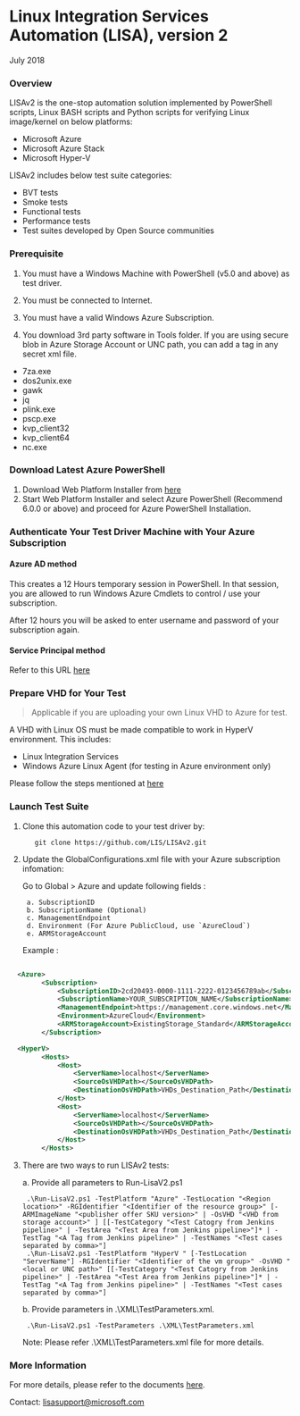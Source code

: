 ﻿# Linux Integration Services Automation (LISA), version 2

July 2018

### Overview

LISAv2 is the one-stop automation solution implemented by PowerShell scripts, Linux BASH scripts and Python scripts for verifying Linux image/kernel on below platforms:
* Microsoft Azure
* Microsoft Azure Stack
* Microsoft Hyper-V

LISAv2 includes below test suite categories:
* BVT tests
* Smoke tests
* Functional tests
* Performance tests
* Test suites developed by Open Source communities

### Prerequisite

1. You must have a Windows Machine with PowerShell (v5.0 and above) as test driver.

2. You must be connected to Internet.

3. You must have a valid Windows Azure Subscription.

4. You download 3rd party software in Tools folder. If you are using secure blob in Azure Storage Account or UNC path, you can add a tag <blobStorageLocation></blobStorageLocation> in any secret xml file.
* 7za.exe
* dos2unix.exe
* gawk
* jq
* plink.exe
* pscp.exe
* kvp_client32
* kvp_client64
* nc.exe

### Download Latest Azure PowerShell

1. Download Web Platform Installer from [here](http://go.microsoft.com/fwlink/p/?linkid=320376&clcid=0x409)
2. Start Web Platform Installer and select Azure PowerShell (Recommend 6.0.0 or above) and proceed for Azure PowerShell Installation.

### Authenticate Your Test Driver Machine with Your Azure Subscription

#### Azure AD method

This creates a 12 Hours temporary session in PowerShell. In that session, you are allowed to run Windows Azure Cmdlets to control / use your subscription.

After 12 hours you will be asked to enter username and password of your subscription again.

#### Service Principal method

Refer to this URL [here](https://docs.microsoft.com/en-us/azure/azure-resource-manager/resource-group-create-service-principal-portal)

### Prepare VHD for Your Test

> Applicable if you are uploading your own Linux VHD to Azure for test.

A VHD with Linux OS must be made compatible to work in HyperV environment. This includes:

* Linux Integration Services
* Windows Azure Linux Agent (for testing in Azure environment only)

Please follow the steps mentioned at [here](https://docs.microsoft.com/en-us/azure/virtual-machines/linux/create-upload-generic)

### Launch Test Suite

1. Clone this automation code to your test driver by:

          git clone https://github.com/LIS/LISAv2.git

2. Update the GlobalConfigurations.xml file with your Azure subscription infomation: 

   Go to Global > Azure  and update following fields :

        a. SubscriptionID
        b. SubscriptionName (Optional)
        c. ManagementEndpoint
        d. Environment (For Azure PublicCloud, use `AzureCloud`)
        e. ARMStorageAccount

   Example :

```xml

  <Azure>
        <Subscription>
            <SubscriptionID>2cd20493-0000-1111-2222-0123456789ab</SubscriptionID>
            <SubscriptionName>YOUR_SUBSCRIPTION_NAME</SubscriptionName>
            <ManagementEndpoint>https://management.core.windows.net</ManagementEndpoint>
            <Environment>AzureCloud</Environment>
            <ARMStorageAccount>ExistingStorage_Standard</ARMStorageAccount>
        </Subscription>

  <HyperV>
        <Hosts>
            <Host>
                <ServerName>localhost</ServerName>
                <SourceOsVHDPath></SourceOsVHDPath>
                <DestinationOsVHDPath>VHDs_Destination_Path</DestinationOsVHDPath>
            </Host>
            <Host>
                <ServerName>localhost</ServerName>
                <SourceOsVHDPath></SourceOsVHDPath>
                <DestinationOsVHDPath>VHDs_Destination_Path</DestinationOsVHDPath>
            </Host>
        </Hosts>
```

3. There are two ways to run LISAv2 tests:

   a. Provide all parameters to Run-LisaV2.ps1

        .\Run-LisaV2.ps1 -TestPlatform "Azure" -TestLocation "<Region location>" -RGIdentifier "<Identifier of the resource group>" [-ARMImageName "<publisher offer SKU version>" | -OsVHD "<VHD from storage account>" ] [[-TestCategory "<Test Catogry from Jenkins pipeline>" | -TestArea "<Test Area from Jenkins pipeline>"]* | -TestTag "<A Tag from Jenkins pipeline>" | -TestNames "<Test cases separated by comma>"]
        .\Run-LisaV2.ps1 -TestPlatform "HyperV " [-TestLocation "ServerName"] -RGIdentifier "<Identifier of the vm group>" -OsVHD "<local or UNC path>" [[-TestCategory "<Test Catogry from Jenkins pipeline>" | -TestArea "<Test Area from Jenkins pipeline>"]* | -TestTag "<A Tag from Jenkins pipeline>" | -TestNames "<Test cases separated by comma>"]

   b. Provide parameters in .\XML\TestParameters.xml.

        .\Run-LisaV2.ps1 -TestParameters .\XML\TestParameters.xml

   Note: Please refer .\XML\TestParameters.xml file for more details.

### More Information

For more details, please refer to the documents [here](https://github.com/LIS/LISAv2/blob/master/Documents/How-to-use.md).

Contact: <lisasupport@microsoft.com>
